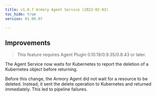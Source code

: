 ```yaml
---
title: v1.0.7 Armory Agent Service (2022-02-02)
toc_hide: true
version: 01.00.07

---
```



## Improvements

> This feature requires Agent Plugin 0.10.19/0.9.35/0.8.43 or later.

The Agent Service now waits for Kubernetes to report the deletion of a Kubernetes object before returning.

Before this change, the Armory Agent did not wait for a resource to be deleted. Instead, it sent the delete operation to Kubernetes and returned immediately. This led to pipeline failures.

